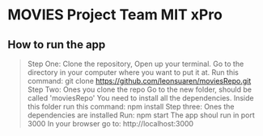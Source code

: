 # MOVIES Project Team MIT xPro

## How to run the app

> Step One: Clone the repository, 
        Open up your terminal.
        Go to the directory in your computer where you want to put it at.
        Run this command: git clone https://github.com/leonsuaren/moviesRepo.git
> Step Two: Ones you clone the repo
        Go to the new folder, should be called 'moviesRepo'
        You need to install all the dependencies.
        Inside this folder run this command: npm install
> Step three: Ones the dependencies are installed
        Run: npm start
        The app shoul run in port 3000
        In your browser go to: http://localhost:3000

        
